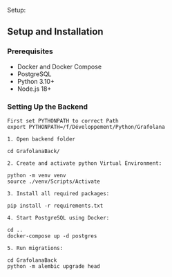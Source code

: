 Setup:

## Setup and Installation

### Prerequisites

- Docker and Docker Compose
- PostgreSQL
- Python 3.10+
- Node.js 18+

### Setting Up the Backend
    First set PYTHONPATH to correct Path
    export PYTHONPATH=/f/Développement/Python/Grafolana

    1. Open backend folder

    cd GrafolanaBack/

    2. Create and activate python Virtual Environment:

    python -m venv venv
    source ./venv/Scripts/Activate

    3. Install all required packages:

    pip install -r requirements.txt

    4. Start PostgreSQL using Docker:

    cd ..
    docker-compose up -d postgres

    5. Run migrations:

    cd GrafolanaBack
    python -m alembic upgrade head

